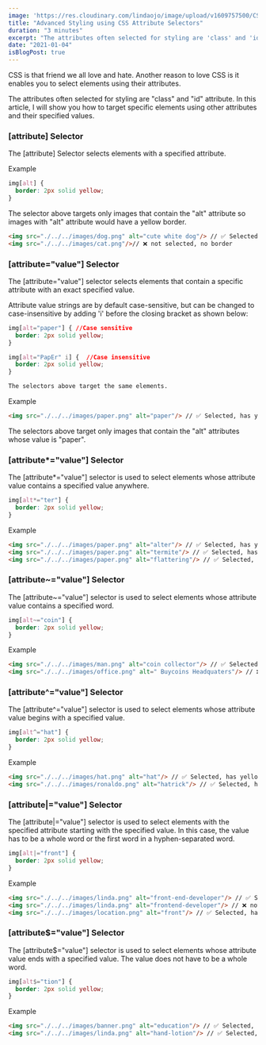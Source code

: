 ```yaml
---
image: 'https://res.cloudinary.com/lindaojo/image/upload/v1609757500/CSS_attribute_selectors_yrqhex.png'
title: "Advanced Styling using CSS Attribute Selectors"
duration: "3 minutes"
excerpt: "The attributes often selected for styling are 'class' and 'id' attribute. In this article, I will show you how to target specific elements using other attributes and their values..."
date: "2021-01-04"
isBlogPost: true
---
```

CSS is that friend we all love and hate. Another reason to love CSS is it enables you to select elements using their attributes.

The attributes often selected for styling are "class" and "id" attribute. In this article, I will show you how to target specific elements using other attributes and their specified values.

<h3>[attribute] Selector</h3>

The [attribute] Selector selects elements with a specified attribute.

Example

```css
img[alt] {
  border: 2px solid yellow;
}
```
The selector above targets only images that contain the "alt" attribute so images with "alt" attribute would have a yellow border.

```html
<img src="./../../images/dog.png" alt="cute white dog"/> // ✅ Selected, has yellow border
<img src="./../../images/cat.png"/>// ❌ not selected, no border
```

<h3>[attribute="value"] Selector</h3>

The [attribute="value"] selector selects elements that contain a specific attribute with an exact specified value.

Attribute value strings are by default case-sensitive, but can be changed to case-insensitive by adding 'i' before the closing bracket as shown below:

```css
img[alt="paper"] { //Case sensitive
  border: 2px solid yellow;
}

img[alt="PapEr" i] {  //Case insensitive
  border: 2px solid yellow;
}

The selectors above target the same elements.
```
Example

```html
<img src="./../../images/paper.png" alt="paper"/> // ✅ Selected, has yellow border
```

The selectors above target only images that contain the "alt" attributes whose value is "paper".

<h3>[attribute*="value"] Selector</h3>

The [attribute*="value"] selector is used to select elements whose attribute value contains a specified value anywhere.

```css
img[alt*="ter"] {
  border: 2px solid yellow;
}
```
Example

```html
<img src="./../../images/paper.png" alt="alter"/> // ✅ Selected, has yellow border
<img src="./../../images/paper.png" alt="termite"/> // ✅ Selected, has yellow border
<img src="./../../images/paper.png" alt="flattering"/> // ✅ Selected, has yellow border
```

<h3>[attribute~="value"] Selector</h3>

The [attribute~="value"] selector is used to select elements whose attribute value contains a specified word.

```css
img[alt~="coin"] {
  border: 2px solid yellow;
}
```
Example

```html
<img src="./../../images/man.png" alt="coin collector"/> // ✅ Selected, has yellow border
<img src="./../../images/office.png" alt=" Buycoins Headquaters"/> // ❌ not selected, no border
```
<h3>[attribute^="value"] Selector</h3>

The [attribute^="value"] selector is used to select elements whose attribute value begins with a specified value.

```css
img[alt^="hat"] {
  border: 2px solid yellow;
}
```
Example

```html
<img src="./../../images/hat.png" alt="hat"/> // ✅ Selected, has yellow border
<img src="./../../images/ronaldo.png" alt="hatrick"/> // ✅ Selected, has yellow border
```

<h3>[attribute|="value"] Selector</h3>

The [attribute|="value"] selector is used to select elements with the specified attribute starting with the specified value. In this case, the value has to be a whole word or the first word in a hyphen-separated word.

```css
img[alt|="front"] {
  border: 2px solid yellow;
}
```
Example

```html
<img src="./../../images/linda.png" alt="front-end-developer"/> // ✅ Selected, has yellow border
<img src="./../../images/linda.png" alt="frontend-developer"/> // ❌ not selected, no border
<img src="./../../images/location.png" alt="front"/> // ✅ Selected, has yellow border
```
<h3>[attribute$="value"] Selector</h3>

The [attribute$="value"] selector is used to select elements whose attribute value ends with a specified value. The value does not have to be a whole word.

```css
img[alt$="tion"] {
  border: 2px solid yellow;
}
```

Example

```html
<img src="./../../images/banner.png" alt="education"/> // ✅ Selected, has yellow border
<img src="./../../images/linda.png" alt="hand-lotion"/> // ✅ Selected, has yellow border

```

